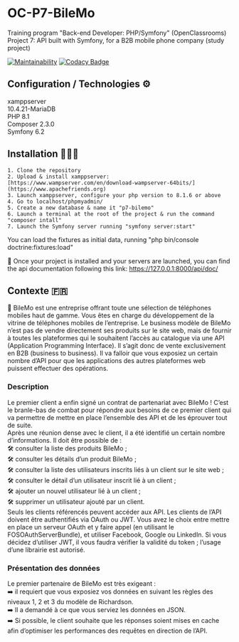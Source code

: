 # OC-P7-BileMo

Training program "Back-end Developer: PHP/Symfony" (OpenClassrooms)  
Project 7: API built with Symfony, for a B2B mobile phone company (study project)  

[![Maintainability](https://api.codeclimate.com/v1/badges/d18cc7ef7d1c0507c4ba/maintainability)](https://codeclimate.com/github/AnnaigJegourel/OC-P7-BileMo/maintainability)
[![Codacy Badge](https://app.codacy.com/project/badge/Grade/b340d28e14e9499c9b9c65e065c10b6f)](https://app.codacy.com/gh/AnnaigJegourel/OC-P7-BileMo/dashboard?utm_source=gh&utm_medium=referral&utm_content=&utm_campaign=Badge_grade)

## Configuration / Technologies ⚙️

xamppserver  
10.4.21-MariaDB  
PHP 8.1  
Composer 2.3.0  
Symfony 6.2

## Installation 🧑🏻‍🔧

    1. Clone the repository
    2. Upload & install xamppserver: [https://www.wampserver.com/en/download-wampserver-64bits/](https://www.apachefriends.org)
    3. Launch xamppserver, configure your php version to 8.1.6 or above
    4. Go to localhost/phpmyadmin/
    5. Create a new database & name it "p7-bilemo"
    6. Launch a terminal at the root of the project & run the command "composer intall"
    7. Launch the Symfony server running "symfony server:start"

You can load the fixtures as initial data, running "php bin/console doctrine:fixtures:load"

🔗 Once your project is installed and your servers are launched, you can find the api documentation following this link:
<https://127.0.0.1:8000/api/doc/>

## Contexte 🇫🇷

📱 BileMo est une entreprise offrant toute une sélection de téléphones mobiles haut de gamme.
Vous êtes en charge du développement de la vitrine de téléphones mobiles de l’entreprise.
Le business modèle de BileMo n’est pas de vendre directement ses produits sur le site web, mais de fournir à toutes les plateformes qui le souhaitent l’accès au catalogue via une API (Application Programming Interface).
Il s’agit donc de vente exclusivement en B2B (business to business). Il va falloir que vous exposiez un certain nombre d’API pour que les applications des autres plateformes web puissent effectuer des opérations.

### Description

Le premier client a enfin signé un contrat de partenariat avec BileMo !
C’est le branle-bas de combat pour répondre aux besoins de ce premier client qui va permettre de mettre en place l’ensemble des API et de les éprouver tout de suite.  
Après une réunion dense avec le client, il a été identifié un certain nombre d’informations. Il doit être possible de :  
🛠 consulter la liste des produits BileMo ;  
🛠 consulter les détails d’un produit BileMo ;  
🛠 consulter la liste des utilisateurs inscrits liés à un client sur le site web ;  
🛠 consulter le détail d’un utilisateur inscrit lié à un client ;  
🛠 ajouter un nouvel utilisateur lié à un client ;  
🛠 supprimer un utilisateur ajouté par un client.  
Seuls les clients référencés peuvent accéder aux API. Les clients de l’API doivent être authentifiés via OAuth ou JWT.
Vous avez le choix entre mettre en place un serveur OAuth et y faire appel (en utilisant le FOSOAuthServerBundle), et utiliser Facebook, Google ou LinkedIn.
Si vous décidez d’utiliser JWT, il vous faudra vérifier la validité du token ; l’usage d’une librairie est autorisé.

### Présentation des données

Le premier partenaire de BileMo est très exigeant :  
➡️ il requiert que vous exposiez vos données en suivant les règles des niveaux 1, 2 et 3 du modèle de Richardson.  
➡️ Il a demandé à ce que vous serviez les données en JSON.  
➡️ Si possible, le client souhaite que les réponses soient mises en cache afin d’optimiser les performances des requêtes en direction de l’API.  
